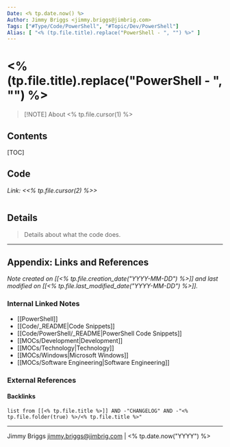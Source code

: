 ```yaml
---
Date: <% tp.date.now() %>
Author: Jimmy Briggs <jimmy.briggs@jimbrig.com>
Tags: ["#Type/Code/PowerShell", "#Topic/Dev/PowerShell"]
Alias: [ "<% (tp.file.title).replace("PowerShell - ", "") %>" ]
---
```


# <% (tp.file.title).replace("PowerShell - ", "") %>

> [!NOTE] About
> <% tp.file.cursor(1) %>

## Contents

[TOC]

## Code

*Link: <<% tp.file.cursor(2) %>>*

```powershell

```

## Details

> Details about what the code does.


***

## Appendix: Links and References

*Note created on [[<% tp.file.creation_date("YYYY-MM-DD") %>]] and last modified on [[<% tp.file.last_modified_date("YYYY-MM-DD") %>]].*

### Internal Linked Notes

- [[PowerShell]]
- [[Code/_README|Code Snippets]]
- [[Code/PowerShell/_README|PowerShell Code Snippets]]
- [[MOCs/Development|Development]]
- [[MOCs/Technology|Technology]]
- [[MOCs/Windows|Microsoft Windows]]
- [[MOCs/Software Engineering|Software Engineering]]

### External References

#### Backlinks

```dataview
list from [[<% tp.file.title %>]] AND -"CHANGELOG" AND -"<% tp.file.folder(true) %>/<% tp.file.title %>"
```


***

Jimmy Briggs <jimmy.briggs@jimbrig.com> | <% tp.date.now("YYYY") %>

